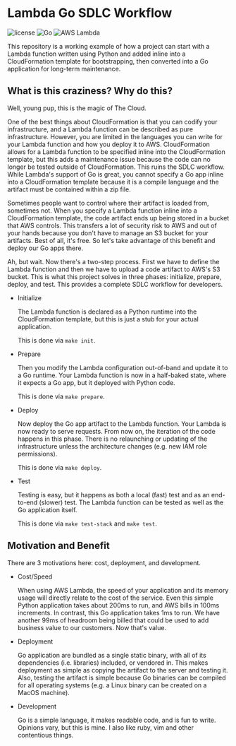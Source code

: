 # Lambda Go SDLC Workflow

![license](https://img.shields.io/github/license/mashape/apistatus.svg)
![Go](https://img.shields.io/badge/Go-1.x-blue.svg)
![AWS Lambda](https://img.shields.io/badge/AWS-Lambda-blue.svg)

This repository is a working example of how a project can start with a
Lambda function written using Python and added inline into a
CloudFormation template for bootstrapping, then converted into a Go
application for long-term maintenance.

## What is this craziness?  Why do this?

Well, young pup, this is the magic of The Cloud.

One of the best things about CloudFormation is that you can codify your
infrastructure, and a Lambda function can be described as pure
infrastructure.  However, you are limited in the languages you can write
for your Lambda function and how you deploy it to AWS.  CloudFormation
allows for a Lambda function to be specified inline into the
CloudFormation template, but this adds a maintenance issue because the
code can no longer be tested outside of CloudFormation.  This ruins the
SDLC workflow.  While Lambda's support of Go is great, you cannot specify
a Go app inline into a CloudFormation template because it is a compile
language and the artifact must be contained within a zip file.

Sometimes people want to control where their artifact is loaded from,
sometimes not.  When you specify a Lambda function inline into a
CloudFormation template, the code artifact ends up being stored in a
bucket that AWS controls.  This transfers a lot of security risk to AWS
and out of your hands because you don't have to manage an S3 bucket for
your artifacts.  Best of all, it's free.  So let's take advantage of this
benefit and deploy our Go apps there.

Ah, but wait.  Now there's a two-step process.  First we have to define
the Lambda function and then we have to upload a code artifact to AWS's
S3 bucket.  This is what this project solves in three phases: initialize,
prepare, deploy, and test.  This provides a complete SDLC workflow for
developers.

* Initialize

  The Lambda function is declared as a Python runtime into the
  CloudFormation template, but this is just a stub for your actual
  application.

  This is done via `make init`.

* Prepare

  Then you modify the Lambda configuration out-of-band and update it to
  a Go runtime.  Your Lambda function is now in a half-baked state, where
  it expects a Go app, but it deployed with Python code.

  This is done via `make prepare`.

* Deploy

  Now deploy the Go app artifact to the Lambda function.  Your Lambda is
  now ready to serve requests.  From now on, the iteration of the code
  happens in this phase.  There is no relaunching or updating of the
  infrastructure unless the architecture changes (e.g. new IAM role
  permissions).

  This is done via `make deploy`.

* Test

  Testing is easy, but it happens as both a local (fast) test and as
  an end-to-end (slower) test.  The Lambda function can be tested as
  well as the Go application itself.

  This is done via `make test-stack` and `make test`.

## Motivation and Benefit

There are 3 motivations here: cost, deployment, and development.

* Cost/Speed

  When using AWS Lambda, the speed of your application and its memory
  usage will directly relate to the cost of the service.  Even this simple
  Python application takes about 200ms to run, and AWS
  bills in 100ms increments.  In contrast, this Go application takes 1ms
  to run.  We have another 99ms of headroom being billed that could be
  used to add business value to our customers.  Now that's value.

* Deployment

  Go application are bundled as a single static binary, with all of its
  dependencies (i.e. libraries) included, or vendored in.  This makes
  deployment as simple as copying the artifact to the server and testing
  it.  Also, testing the artifact is simple because Go binaries can be
  compiled for all operating systems (e.g. a Linux binary can be created
  on a MacOS machine).

* Development

  Go is a simple language, it makes readable code, and is fun to write.
  Opinions vary, but this is mine.  I also like ruby, vim and other
  contentious things.


